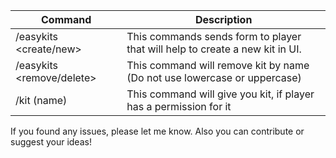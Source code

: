 | Command | Description |
| ------- | ----------- |
| /easykits <create/new> | This commands sends form to player that will help to create a new kit in UI. |
| /easykits <remove/delete> <kit name> | This command will remove kit by name (Do not use lowercase or uppercase) |
| /kit (name) | This command will give you kit, if player has a permission for it |

If you found any issues, please let me know.
Also you can contribute or suggest your ideas!